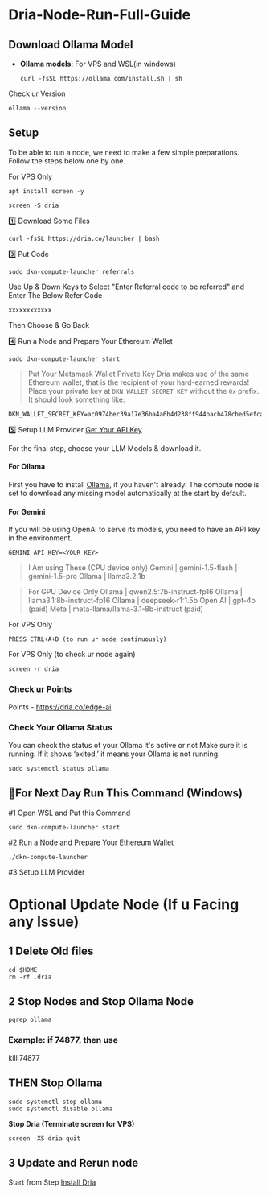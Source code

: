 # Dria-Node-Run-Full-Guide

## Download Ollama Model

- **Ollama models**: For VPS and WSL(in windows)

  ```
  curl -fsSL https://ollama.com/install.sh | sh
  ```
  
 Check ur Version 
  ```
  ollama --version
  ```
  
## Setup

To be able to run a node, we need to make a few simple preparations. Follow the steps below one by one.

For VPS Only
```
apt install screen -y
```
```
screen -S dria
```

1️⃣ Download Some Files
```
curl -fsSL https://dria.co/launcher | bash
```

3️⃣ Put Code
```
sudo dkn-compute-launcher referrals
```
Use Up & Down Keys to Select "Enter Referral code to be referred" and Enter The Below Refer Code
```
xxxxxxxxxxxx
```
Then Choose & Go Back

4️⃣ Run a Node and Prepare Your Ethereum Wallet
```
sudo dkn-compute-launcher start
```

> Put Your Metamask Wallet Private Key
> Dria makes use of the same Ethereum wallet, that is the recipient of your hard-earned rewards! Place your private key at `DKN_WALLET_SECRET_KEY` without the `0x` prefix. It should look something like:

```
DKN_WALLET_SECRET_KEY=ac0974bec39a17e36ba4a6b4d238ff944bacb478cbed5efcae784d7bf4f2ff80
```

5️⃣ Setup LLM Provider [Get Your API Key](docs/Top-LLM-Models.md)

For the final step, choose your LLM Models & download it.

#### For Ollama

First you have to install [Ollama](#requirements), if you haven't already! The compute node is set to download any missing model automatically at the start by default.

#### For Gemini

If you will be using OpenAI to serve its models, you need to have an API key in the environment.

```
GEMINI_API_KEY=<YOUR_KEY>
```

> I Am using These (CPU device only)
> Gemini | gemini-1.5-flash | gemini-1.5-pro
> Ollama | llama3.2:1b

> For GPU Device Only
> Ollama | qwen2.5:7b-instruct-fp16
> Ollama | llama3.1:8b-instruct-fp16
> Ollama | deepseek-r1:1.5b
> Open AI | gpt-4o (paid)
> Meta | meta-llama/llama-3.1-8b-instruct (paid)

For VPS Only
```
PRESS CTRL+A+D (to run ur node continuously)
```
For VPS Only (to check ur node again)
```
screen -r dria
```

### Check ur Points

Points - https://dria.co/edge-ai

### Check Your Ollama Status
You can check the status of your Ollama it's active or not
Make sure it is running. If it shows ‘exited,’ it means your Ollama is not running.
```
sudo systemctl status ollama
```

## 🔶For Next Day Run This Command (Windows)

#1 Open WSL and Put this Command 
```
sudo dkn-compute-launcher start
```
#2 Run a Node and Prepare Your Ethereum Wallet
```
./dkn-compute-launcher
```
#3 Setup LLM Provider


# Optional Update Node (If u Facing any Issue)
## 1 Delete Old files
```
cd $HOME
rm -rf .dria
```

## 2 Stop Nodes and Stop Ollama Node
```
pgrep ollama
```
### Example: if 74877, then use
kill 74877

## THEN Stop Ollama
```
sudo systemctl stop ollama
sudo systemctl disable ollama
```

**Stop Dria (Terminate screen for VPS)**
```console
screen -XS dria quit
```

## 3 Update and Rerun node
Start from Step [Install Dria](https://github.com/somyakantdash/Dria-Node-Run-Full-Guide/)
